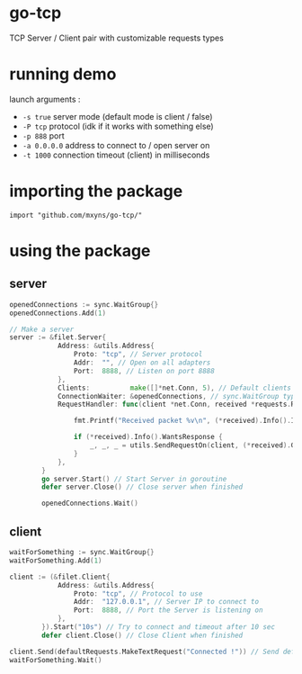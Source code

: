 # go-tcp
TCP Server / Client pair with customizable requests types

# running demo
launch arguments :
* `-s true` server mode (default mode is client / false)
* `-P tcp` protocol (idk if it works with something else)
* `-p 888` port
* `-a 0.0.0.0` address to connect to / open server on
* `-t 1000` connection timeout (client) in milliseconds

# importing the package
`import "github.com/mxyns/go-tcp/"`

# using the package
## server
```go
openedConnections := sync.WaitGroup{}
openedConnections.Add(1)

// Make a server
server := &filet.Server{
			Address: &utils.Address{
				Proto: "tcp", // Server protocol 
				Addr:  "", // Open on all adapters 
				Port:  8888, // Listen on port 8888 
			},
			Clients:          make([]*net.Conn, 5), // Default clients slice
			ConnectionWaiter: &openedConnections, // sync.WaitGroup type. Counts connected clients 
			RequestHandler: func(client *net.Conn, received *requests.Request) { // Function called on Request reception

				fmt.Printf("Received packet %v\n", (*received).Info().Id)

				if (*received).Info().WantsResponse {
					_, _, _ = utils.SendRequestOn(client, (*received).GetResult())
				}
			},
		}
		go server.Start() // Start Server in goroutine
		defer server.Close() // Close server when finished

	    openedConnections.Wait()
```

## client
```go
waitForSomething := sync.WaitGroup{}
waitForSomething.Add(1)

client := (&filet.Client{
			Address: &utils.Address{
				Proto: "tcp", // Protocol to use
				Addr:  "127.0.0.1", // Server IP to connect to
				Port:  8888, // Port the Server is listening on
			},
		}).Start("10s") // Try to connect and timeout after 10 sec
		defer client.Close() // Close Client when finished

client.Send(defaultRequests.MakeTextRequest("Connected !")) // Send default request from filet/requests/default package
waitForSomething.Wait()
```
